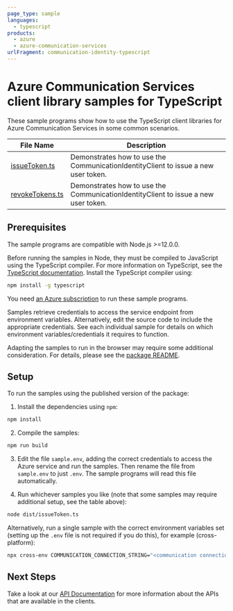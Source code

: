 ```yaml
---
page_type: sample
languages:
  - typescript
products:
  - azure
  - azure-communication-services
urlFragment: communication-identity-typescript
---
```


# Azure Communication Services client library samples for TypeScript

These sample programs show how to use the TypeScript client libraries for Azure Communication Services in some common scenarios.

| **File Name**                   | **Description**                                                                    |
| ------------------------------- | ---------------------------------------------------------------------------------- |
| [issueToken.ts][issuetoken]     | Demonstrates how to use the CommunicationIdentityClient to issue a new user token. |
| [revokeTokens.ts][revoketokens] | Demonstrates how to use the CommunicationIdentityClient to issue a new user token. |

## Prerequisites

The sample programs are compatible with Node.js >=12.0.0.

Before running the samples in Node, they must be compiled to JavaScript using the TypeScript compiler. For more information on TypeScript, see the [TypeScript documentation][typescript]. Install the TypeScript compiler using:

```bash
npm install -g typescript
```

You need [an Azure subscription][freesub] to run these sample programs.

Samples retrieve credentials to access the service endpoint from environment variables. Alternatively, edit the source code to include the appropriate credentials. See each individual sample for details on which environment variables/credentials it requires to function.

Adapting the samples to run in the browser may require some additional consideration. For details, please see the [package README][package].

## Setup

To run the samples using the published version of the package:

1. Install the dependencies using `npm`:

```bash
npm install
```

2. Compile the samples:

```bash
npm run build
```

3. Edit the file `sample.env`, adding the correct credentials to access the Azure service and run the samples. Then rename the file from `sample.env` to just `.env`. The sample programs will read this file automatically.

4. Run whichever samples you like (note that some samples may require additional setup, see the table above):

```bash
node dist/issueToken.ts
```

Alternatively, run a single sample with the correct environment variables set (setting up the `.env` file is not required if you do this), for example (cross-platform):

```bash
npx cross-env COMMUNICATION_CONNECTION_STRING="<communication connection string>" node dist/issueToken.js
```

## Next Steps

Take a look at our [API Documentation][apiref] for more information about the APIs that are available in the clients.

[issuetoken]: https://github.com/Azure/azure-sdk-for-js/blob/master/sdk/communication/communication-identity/samples/v1/typescript/src/issueToken.ts
[revoketokens]: https://github.com/Azure/azure-sdk-for-js/blob/master/sdk/communication/communication-identity/samples/v1/typescript/src/revokeTokens.ts
[apiref]: https://docs.microsoft.com/javascript/api/@azure/communication-identity
[freesub]: https://azure.microsoft.com/free/
[package]: https://github.com/Azure/azure-sdk-for-js/tree/master/sdk/communication/communication-identity/README.md
[typescript]: https://www.typescriptlang.org/docs/home.html
